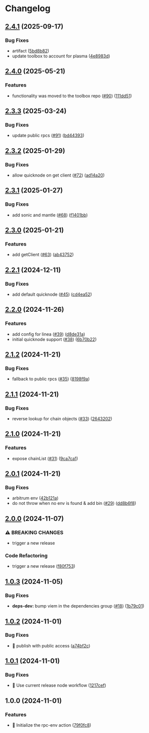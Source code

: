 # Changelog

## [2.4.1](https://github.com/bgd-labs/action-rpc-env/compare/v2.4.0...v2.4.1) (2025-09-17)


### Bug Fixes

* artifact ([5bd8b82](https://github.com/bgd-labs/action-rpc-env/commit/5bd8b82dfba29207fbfa261e00738483ab17d177))
* update toolbox to account for plasma ([4e8983d](https://github.com/bgd-labs/action-rpc-env/commit/4e8983d29ffe8908b0b4dfe80a50d11cd441c335))

## [2.4.0](https://github.com/bgd-labs/action-rpc-env/compare/v2.3.3...v2.4.0) (2025-05-21)


### Features

* functionality was moved to the toolbox repo ([#90](https://github.com/bgd-labs/action-rpc-env/issues/90)) ([111dd51](https://github.com/bgd-labs/action-rpc-env/commit/111dd51ab7a83e24c066c131dde64dc32e087d6c))

## [2.3.3](https://github.com/bgd-labs/action-rpc-env/compare/v2.3.2...v2.3.3) (2025-03-24)


### Bug Fixes

* update public rpcs ([#91](https://github.com/bgd-labs/action-rpc-env/issues/91)) ([bd44393](https://github.com/bgd-labs/action-rpc-env/commit/bd44393dfc87484624490e2c108d64fccda071c6))

## [2.3.2](https://github.com/bgd-labs/action-rpc-env/compare/v2.3.1...v2.3.2) (2025-01-29)


### Bug Fixes

* allow quicknode on get client ([#72](https://github.com/bgd-labs/action-rpc-env/issues/72)) ([ad14a20](https://github.com/bgd-labs/action-rpc-env/commit/ad14a204953c7182012ec9bd20360d3f2fe0bef3))

## [2.3.1](https://github.com/bgd-labs/action-rpc-env/compare/v2.3.0...v2.3.1) (2025-01-27)


### Bug Fixes

* add sonic and mantle ([#68](https://github.com/bgd-labs/action-rpc-env/issues/68)) ([f1401bb](https://github.com/bgd-labs/action-rpc-env/commit/f1401bb72055394f4a85b3abfee951669e19157c))

## [2.3.0](https://github.com/bgd-labs/action-rpc-env/compare/v2.2.1...v2.3.0) (2025-01-21)


### Features

* add getClient ([#63](https://github.com/bgd-labs/action-rpc-env/issues/63)) ([ab43752](https://github.com/bgd-labs/action-rpc-env/commit/ab437522fa8ad0c3d824405c73ce07acf69e3ace))

## [2.2.1](https://github.com/bgd-labs/action-rpc-env/compare/v2.2.0...v2.2.1) (2024-12-11)


### Bug Fixes

* add default quicknode ([#45](https://github.com/bgd-labs/action-rpc-env/issues/45)) ([cd4ea52](https://github.com/bgd-labs/action-rpc-env/commit/cd4ea52c62bf054252840745e63566cf97cbe99d))

## [2.2.0](https://github.com/bgd-labs/action-rpc-env/compare/v2.1.2...v2.2.0) (2024-11-26)


### Features

* add config for linea ([#39](https://github.com/bgd-labs/action-rpc-env/issues/39)) ([d8de31a](https://github.com/bgd-labs/action-rpc-env/commit/d8de31a47fb0657a7dbb6fb7ffe3e83e6c3a9293))
* initial quicknode support ([#38](https://github.com/bgd-labs/action-rpc-env/issues/38)) ([6b70b22](https://github.com/bgd-labs/action-rpc-env/commit/6b70b222a0737572d6cd7fc3cdb0b5dbe474ad52))

## [2.1.2](https://github.com/bgd-labs/action-rpc-env/compare/v2.1.1...v2.1.2) (2024-11-21)


### Bug Fixes

* fallback to public rpcs ([#35](https://github.com/bgd-labs/action-rpc-env/issues/35)) ([8198f9a](https://github.com/bgd-labs/action-rpc-env/commit/8198f9a1a0d6487eaa0d4e7ad4d04258d9ca66e6))

## [2.1.1](https://github.com/bgd-labs/action-rpc-env/compare/v2.1.0...v2.1.1) (2024-11-21)


### Bug Fixes

* reverse lookup for chain objects ([#33](https://github.com/bgd-labs/action-rpc-env/issues/33)) ([2643202](https://github.com/bgd-labs/action-rpc-env/commit/26432023db42fceaaf41d275881d307953f9d17e))

## [2.1.0](https://github.com/bgd-labs/action-rpc-env/compare/v2.0.1...v2.1.0) (2024-11-21)


### Features

* expose chainList ([#31](https://github.com/bgd-labs/action-rpc-env/issues/31)) ([9ca7ca1](https://github.com/bgd-labs/action-rpc-env/commit/9ca7ca1550d02b5d89733c815bc0a0d992f8c1dd))

## [2.0.1](https://github.com/bgd-labs/action-rpc-env/compare/v2.0.0...v2.0.1) (2024-11-21)


### Bug Fixes

* arbitrum env ([42b121a](https://github.com/bgd-labs/action-rpc-env/commit/42b121ac9a889ab73ba0427b59c40c6aa6329355))
* do not throw when no env is found & add bin ([#29](https://github.com/bgd-labs/action-rpc-env/issues/29)) ([dd8b6f8](https://github.com/bgd-labs/action-rpc-env/commit/dd8b6f820fcba266ad0c58aef26a0d025ab22364))

## [2.0.0](https://github.com/bgd-labs/action-rpc-env/compare/v1.0.3...v2.0.0) (2024-11-07)


### ⚠ BREAKING CHANGES

* trigger a new release

### Code Refactoring

* trigger a new release ([f80f753](https://github.com/bgd-labs/action-rpc-env/commit/f80f753c19b983c194f759bbacbd498b85ce8237))

## [1.0.3](https://github.com/bgd-labs/action-rpc-env/compare/v1.0.2...v1.0.3) (2024-11-05)


### Bug Fixes

* **deps-dev:** bump viem in the dependencies group ([#18](https://github.com/bgd-labs/action-rpc-env/issues/18)) ([1b79c01](https://github.com/bgd-labs/action-rpc-env/commit/1b79c01b3200fc49944ed340e5a07dc90ffe6ecd))

## [1.0.2](https://github.com/bgd-labs/action-rpc-env/compare/v1.0.1...v1.0.2) (2024-11-01)


### Bug Fixes

* 📢 publish with public access ([a74bf2c](https://github.com/bgd-labs/action-rpc-env/commit/a74bf2cb6e54352d0ba821fbf187472bd9be0a08))

## [1.0.1](https://github.com/bgd-labs/action-rpc-env/compare/v1.0.0...v1.0.1) (2024-11-01)


### Bug Fixes

* :bug: Use current release node workflow ([1217cef](https://github.com/bgd-labs/action-rpc-env/commit/1217cef18dd22cfba0efc3087c7e14ad943f04d9))

## 1.0.0 (2024-11-01)


### Features

* :art: Initialize the rpc-env action ([79f0fc8](https://github.com/bgd-labs/action-rpc-env/commit/79f0fc89f7d28364e3e8328f5516ea28c415a755))
